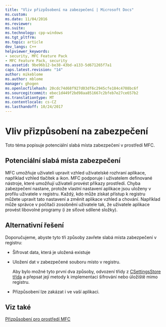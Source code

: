 ```yaml
---
title: "Vliv přizpůsobení na zabezpečení | Microsoft Docs"
ms.custom: 
ms.date: 11/04/2016
ms.reviewer: 
ms.suite: 
ms.technology: cpp-windows
ms.tgt_pltfrm: 
ms.topic: article
dev_langs: C++
helpviewer_keywords:
- security, MFC Feature Pack
- MFC Feature Pack, security
ms.assetid: 9be96b12-be38-43bd-a133-5d671265f7a1
caps.latest.revision: "14"
author: mikeblome
ms.author: mblome
manager: ghogen
ms.openlocfilehash: 20cdc74d68f927d03df6c2945cfe184c4708bc6f
ms.sourcegitcommit: ebec1d449f2bd98aa851667c2bfeb7e27ce657b2
ms.translationtype: MT
ms.contentlocale: cs-CZ
ms.lasthandoff: 10/24/2017
---
```

# <a name="security-implications-of-customization"></a>Vliv přizpůsobení na zabezpečení
Toto téma popisuje potenciální slabá místa zabezpečení v prostředí MFC.  
  
## <a name="potential-security-weakness"></a>Potenciální slabá místa zabezpečení  
 MFC umožňuje uživateli upravit vzhled uživatelské rozhraní aplikace, například vzhled tlačítek a ikon. MFC podporuje i uživatelem definované nástroje, které umožňují uživateli provést příkazy prostředí. Chyba zabezpečení nastane, protože vlastní nastavení aplikace jsou uloženy v profilu uživatele v registru. Každý, kdo může získat přístup k registru můžete upravit tato nastavení a změnit aplikace vzhled a chování. Například může správce v počítači zosobnění uživatele tak, že uživatele aplikace provést libovolné programy (i ze síťové sdílené složky).  
  
## <a name="workarounds"></a>Alternativní řešení  
 Doporučujeme, abyste tyto tři způsoby zavřete slabá místa zabezpečení v registru:  
  
-   Šifrovat data, která je uložená existuje  
  
-   Uložení dat v zabezpečené souboru místo v registru.  
  
     Aby bylo možné tyto první dva způsoby, odvození třídy z [CSettingsStore třída](../mfc/reference/csettingsstore-class.md) a přepsat její metody k implementaci šifrování nebo úložiště mimo registru.  
  
-   Přizpůsobení lze zakázat i ve vaší aplikaci.  
  
## <a name="see-also"></a>Viz také  
 [Přizpůsobení pro prostředí MFC](../mfc/customization-for-mfc.md)

